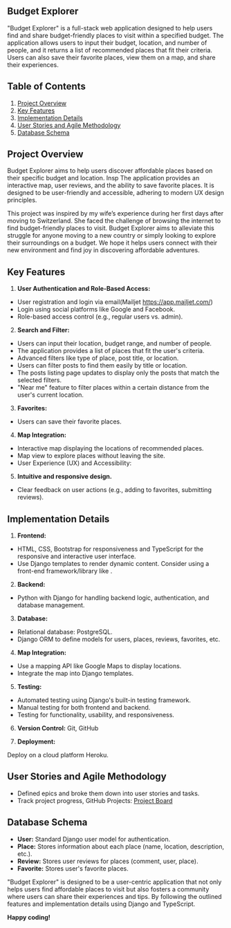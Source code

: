 ## Budget Explorer

"Budget Explorer" is a full-stack web application designed to help users find and share budget-friendly places to visit within a specified budget. The application allows users to input their budget, location, and number of people, and it returns a list of recommended places that fit their criteria. Users can also save their favorite places, view them on a map, and share their experiences.

## Table of Contents

1. [Project Overview](#project-overview)
2. [Key Features](#key-features)
3. [Implementation Details](#implementation-details)
4. [User Stories and Agile Methodology](#user-stories-and-agile-methodology)
5. [Database Schema](#database-schema)

## Project Overview

Budget Explorer aims to help users discover affordable places based on their specific budget and location. Insp The application provides an interactive map, user reviews, and the ability to save favorite places. It is designed to be user-friendly and accessible, adhering to modern UX design principles.

This project was inspired by my wife’s experience during her first days after moving to Switzerland. She faced the challenge of browsing the internet to find budget-friendly places to visit. Budget Explorer aims to alleviate this struggle for anyone moving to a new country or simply looking to explore their surroundings on a budget. We hope it helps users connect with their new environment and find joy in discovering affordable adventures.

## Key Features

1. **User Authentication and Role-Based Access:**

- User registration and login via email(Mailjet https://app.mailjet.com/)
- Login using social platforms like Google and Facebook.
- Role-based access control (e.g., regular users vs. admin).

2. **Search and Filter:**

- Users can input their location, budget range, and number of people.
- The application provides a list of places that fit the user's criteria.
- Advanced filters like type of place, post title, or location.
- Users can filter posts to find them easily by title or location.
- The posts listing page updates to display only the posts that match the selected filters.
- "Near me" feature to filter places within a certain distance from the user's current location.

3. **Favorites:**

- Users can save their favorite places.

4. **Map Integration:**

- Interactive map displaying the locations of recommended places.
- Map view to explore places without leaving the site.
- User Experience (UX) and Accessibility:

5. **Intuitive and responsive design.**

- Clear feedback on user actions (e.g., adding to favorites, submitting reviews).

## Implementation Details

1. **Frontend:**

- HTML, CSS, Bootstrap for responsiveness and TypeScript for the responsive and interactive user interface.
- Use Django templates to render dynamic content.
  Consider using a front-end framework/library like .

2. **Backend:**

- Python with Django for handling backend logic, authentication, and database management.

3. **Database:**

- Relational database: PostgreSQL.
- Django ORM to define models for users, places, reviews, favorites, etc.

4. **Map Integration:**

- Use a mapping API like Google Maps to display locations.
- Integrate the map into Django templates.

5. **Testing:**

- Automated testing using Django's built-in testing framework.
- Manual testing for both frontend and backend.
- Testing for functionality, usability, and responsiveness.

6. **Version Control:** Git, GitHub

7. **Deployment:**

Deploy on a cloud platform Heroku.

## User Stories and Agile Methodology

- Defined epics and broke them down into user stories and tasks.
- Track project progress, GitHub Projects: <a href="https://github.com/users/CedricNtwari/projects/3/views/1" target="_blank">Project Board</a>

## Database Schema

- **User:** Standard Django user model for authentication.
- **Place:** Stores information about each place (name, location, description, etc.).
- **Review:** Stores user reviews for places (comment, user, place).
- **Favorite:** Stores user's favorite places.

"Budget Explorer" is designed to be a user-centric application that not only helps users find affordable places to visit but also fosters a community where users can share their experiences and tips. By following the outlined features and implementation details using Django and TypeScript.

**Happy coding!**
